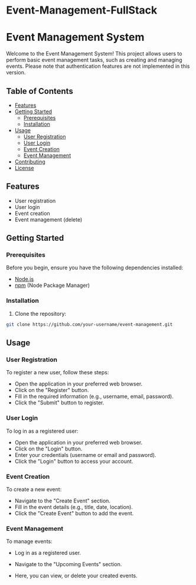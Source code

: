 # Event-Management-FullStack
# Event Management System

Welcome to the Event Management System! This project allows users to perform basic event management tasks, such as creating and managing events. 
Please note that authentication features are not implemented in this version.


## Table of Contents
- [Features](#features)
- [Getting Started](#getting-started)
  - [Prerequisites](#prerequisites)
  - [Installation](#installation)
- [Usage](#usage)
  - [User Registration](#user-registration)
  - [User Login](#user-login)
  - [Event Creation](#event-creation)
  - [Event Management](#event-management)
- [Contributing](#contributing)
- [License](#license)

## Features

- User registration
- User login
- Event creation
- Event management (delete)

## Getting Started

### Prerequisites

Before you begin, ensure you have the following dependencies installed:

- [Node.js](https://nodejs.org/)
- [npm](https://www.npmjs.com/) (Node Package Manager)

### Installation

1. Clone the repository:

```bash
git clone https://github.com/your-username/event-management.git
````

## Usage
### User Registration
To register a new user, follow these steps:

- Open the application in your preferred web browser.
- Click on the "Register" button.
- Fill in the required information (e.g., username, email, password).
- Click the "Submit" button to register.

### User Login
To log in as a registered user:

- Open the application in your preferred web browser.
- Click on the "Login" button.
- Enter your credentials (username or email and password).
- Click the "Login" button to access your account.

### Event Creation
To create a new event:


- Navigate to the "Create Event" section.
- Fill in the event details (e.g., title, date, location).
- Click the "Create Event" button to add the event.

### Event Management
To manage events:

- Log in as a registered user.




- Navigate to the "Upcoming Events" section.
- Here, you can view, or delete your created events.





